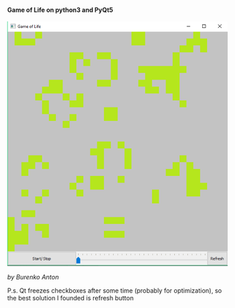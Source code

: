#### Game of Life on python3 and PyQt5

![alt text](https://raw.githubusercontent.com/aburenko/game_of_life/master/images/screen.PNG)

_by Burenko Anton_

P.s. Qt freezes checkboxes after some time (probably for optimization),
so the best solution I founded is refresh button 

